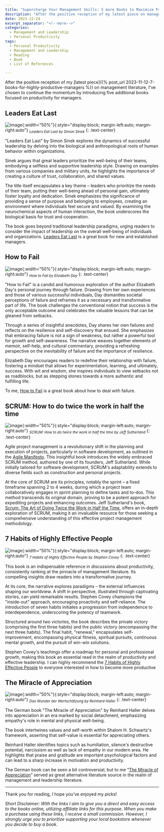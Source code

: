 ```yaml
---
title: "Supercharge Your Management Skills: 5 more Books to Maximize Productivity"
description: "After the positive reception of my latest piece on management literature, I've chosen to continue the momentum by introducing five additional books focused on productivity for managers."
date: 2023-12-24
excerpt_separator: "<!--more-->"
categories:
  - Management and Leadership
  - Personal Productivity
tags:
  - Personal Productivity
  - Management and Leadership
  - Reading
  - Book
  - List of References

---
```

After the positive reception of my [latest piece]({% post_url 2023-11-12-7-books-for-highly-productive-managers %}) on management literature, I've chosen to continue the momentum by introducing five additional books focused on productivity for managers.

## Leaders Eat Last

![image](/assets/images/5_management_books_2/book_cover_leaders_eat_last.jpg){:width="50%"}{:style="display:block; margin-left:auto; margin-right:auto"}
*<sub>Leaders Eat Last by Simon Sinek</sub>*
{: .text-center}

"Leaders Eat Last" by Simon Sinek explores the dynamics of successful leadership by delving into the biological and anthropological roots of human behavior within organizations.

Sinek argues that great leaders prioritize the well-being of their teams, embodying a selfless and supportive leadership style. Drawing on examples from various companies and military units, he highlights the importance of creating a culture of trust, collaboration, and shared values.

The title itself encapsulates a key theme – leaders who prioritize the needs of their team, putting their well-being ahead of personal gain, ultimately foster loyalty and dedication. Sinek emphasizes the significance of providing a sense of purpose and belonging to employees, creating an environment where individuals feel secure and valued. By examining the neurochemical aspects of human interaction, the book underscores the biological basis for trust and cooperation.

The book goes beyond traditional leadership paradigms, urging readers to consider the impact of leadership on the overall well-being of individuals and organizations. [Leaders Eat Last](https://amzn.to/3TnSvVQ) is a great book for new and established managers.

## How to Fail

![image](/assets/images/5_management_books_2/book_cover_how_to_fail.jpg){:width="50%"}{:style="display:block; margin-left:auto; margin-right:auto"}
*<sub>How to Fail by Elizabeth Day</sub>*
{: .text-center}

"How to Fail" is a candid and humorous exploration of the author Elizabeth Day's personal journey through failure. Drawing from her own experiences and those of various successful individuals, Day dismantles societal perceptions of failure and reframes it as a necessary and transformative part of life. The book challenges the conventional notion that success is the only acceptable outcome and celebrates the valuable lessons that can be gleaned from setbacks.

Through a series of insightful anecdotes, Day shares her own failures and reflects on the resilience and self-discovery that ensued. She emphasizes that embracing failure is not a sign of weakness, but rather a powerful tool for growth and self-awareness. The narrative weaves together elements of memoir, self-help, and cultural commentary, providing a refreshing perspective on the inevitability of failure and the importance of resilience.

Elizabeth Day encourages readers to redefine their relationship with failure, fostering a mindset that allows for experimentation, learning, and ultimately, success. With wit and wisdom, she inspires individuals to view setbacks not as roadblocks, but as stepping stones towards a more authentic and fulfilling life.

To me, [How to Fail](https://amzn.to/3RIn1Zy) is a great book about how to deal with failure.

## SCRUM: How to do twice the work in half the time

![image](/assets/images/5_management_books_2/book_cover_scrum.jpg){:width="50%"}{:style="display:block; margin-left:auto; margin-right:auto"}
*<sub>SCRUM: How to do twice the work in half the time by Jeff Sutherland</sub>*
{: .text-center}

Agile project management is a revolutionary shift in the planning and execution of projects, particularly in software development, as outlined in the [Agile Manifesto](https://agilemanifesto.org/). This insightful book introduces the widely embraced SCRUM method, authored by one of its founders, Jeff Sutherland. While initially tailored for software development, SCRUM's adaptability extends to diverse fields such as construction and personal projects.

At the core of SCRUM are its principles, notably the sprint – a fixed timeframe spanning 2 to 4 weeks, during which a project team collaboratively engages in sprint planning to define tasks and to-dos. This method transcends its original domain, proving to be a potent approach for expediting projects and enhancing outcomes. Jeff Sutherland's book, [Scrum: The Art of Doing Twice the Work in Half the Time](https://amzn.to/46J8WQI), offers an in-depth exploration of SCRUM, making it an invaluable resource for those seeking a comprehensive understanding of this effective project management methodology.

## 7 Habits of Highly Effective People

![image](/assets/images/5_management_books_2/book_cover_7_habits.jpg){:width="50%"}{:style="display:block; margin-left:auto; margin-right:auto"}
*<sub>7 Habits of Highly Effective People by Stephen Covey</sub>*
{: .text-center}

This book is an indispensable reference in discussions about productivity, consistently ranking at the pinnacle of management literature. Its compelling insights draw readers into a transformative journey.

At its core, the narrative explores paradigms – the external influences shaping our worldview. A shift in perspective, illustrated through captivating stories, can yield remarkable results. Stephen Covey champions the "inside-out" approach, encouraging proactivity and self-reliance. The introduction of seven habits initiates a progression from independence to interdependence, underscoring the potency of teamwork.

Structured around two victories, the book describes the private victory (comprising the first three habits) and the public victory (encompassing the next three habits). The final habit, "renewal," encapsulates self-improvement, encompassing physical fitness, spiritual pursuits, continuous mental growth, and the pursuit of win-win solutions.

Stephen Covey's teachings offer a roadmap for personal and professional growth, making this book an essential read in the realm of productivity and effective leadership. I can highly recommend the [7 Habits of Highly Effective People](https://amzn.to/45DhUh0) to everyone interested in how to become more productive

## The Miracle of Appreciation

![image](/assets/images/5_management_books_2/book_cover_wunder_wertschaetzung.jpg){:width="50%"}{:style="display:block; margin-left:auto; margin-right:auto"}
*<sub>Das Wunder der Wertschätzung by Reinhard Haller</sub>*
{: .text-center}

The German book "The Miracle of Appreciation" by Reinhard Haller delves into appreciation in an era marked by social detachment, emphasizing empathy's role in mental and physical well-being.

The book intertwines values and self-worth within Shalom H. Schwartz's framework, asserting that self-value is essential for appreciating others.

Reinhard Haller identifies topics such as humiliation, silence's destructive potential, narcissism as well as lack of empathy in our modern area. He highlights that praise and gratitude are important psychological factors and can lead to a sharp increase in motivation and productivity.

The German book can be seen a bit controversial, but to me “[The Miracle of Appreciation](https://amzn.to/3RIdbqz)” served as great alternative literature source in the realm of management and leadership literature.

---

Thank you for reading, I hope you’ve enjoyed my picks! 

*Short Disclaimer: With the links I aim to give you a direct and easy access to the books online, utilizing affiliate links for this purpose. When you make a purchase using these links, I receive a small commission. However, I strongly urge you to prioritize supporting your local bookstore whenever you decide to buy a book.*